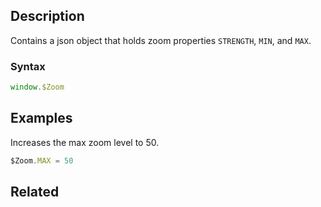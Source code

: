 ## Description

Contains a json object that holds zoom properties `STRENGTH`, `MIN`, and `MAX`.

### Syntax

```js
window.$Zoom
```

## Examples

Increases the max zoom level to 50.

```js
$Zoom.MAX = 50
```

## Related
